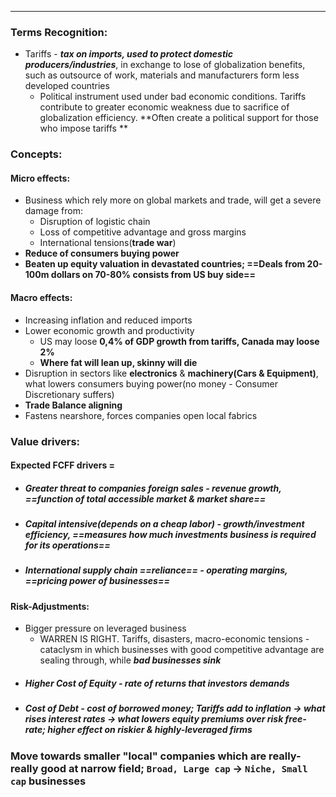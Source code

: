 ***
### Terms Recognition:
- Tariffs - ***tax on imports, used to protect domestic producers/industries***, in exchange to lose of globalization benefits, such as outsource of work, materials and manufacturers form less developed countries 
	- Political instrument used under bad economic conditions. Tariffs contribute to greater economic weakness due to sacrifice of globalization efficiency. **Often create a political support for those who impose tariffs **
### Concepts:

#### Micro effects:
- Business which rely more on global markets and trade, will get a severe damage from:
	- Disruption of logistic chain
	- Loss of competitive advantage and gross margins 
	- International tensions(**trade war**)
- **Reduce of consumers buying power**
- **Beaten up equity valuation in devastated countries; ==Deals from 20-100m dollars on 70-80% consists from US buy side==**

#### Macro effects:
- Increasing inflation and reduced imports 
- Lower economic growth and productivity 
	- US may loose **0,4% of GDP growth from tariffs, Canada may loose 2%**
	- **Where fat will lean up, skinny will die**
- Disruption in sectors like **electronics** & **machinery(Cars & Equipment)**, what lowers consumers buying power(no money - Consumer Discretionary suffers)
- **Trade Balance aligning**
- Fastens nearshore, forces companies open local fabrics   

### Value drivers:

#### Expected FCFF drivers =  
- ##### Greater threat to companies foreign sales - *revenue growth*, ==function of total accessible market & market share== 
- ##### Capital intensive(depends on a cheap labor) - *growth/investment efficiency*, ==measures how much investments business is required for its operations==
- ##### International supply chain ==reliance== - *operating margins*, ==pricing power of businesses==


#### Risk-Adjustments:
- Bigger pressure on leveraged business
	- WARREN IS RIGHT. Tariffs, disasters, macro-economic tensions - cataclysm in which businesses with good competitive advantage are sealing through, while ***bad businesses sink***  
- ##### Higher Cost of Equity - rate of returns that investors demands
- ##### Cost of Debt - cost of borrowed money; Tariffs add to inflation -> what rises interest rates -> what lowers equity premiums over risk free-rate; higher effect on riskier & highly-leveraged firms 

### Move towards smaller "local" companies which are really-really good at narrow field; `Broad, Large cap` -> `Niche, Small cap` businesses 
